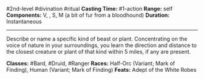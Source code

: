 #2nd-level #divination #ritual
**Casting Time:** #1-action
**Range:** self
**Components:** V, , S, M (a bit of fur from a bloodhound)
**Duration:** Instantaneous

---

Describe or name a specific kind of beast or plant. Concentrating on the voice of nature in your surroundings, you learn the direction and distance to the closest creature or plant of that kind within 5 miles, if any are present.


**Classes:** #Bard, #Druid, #Ranger
**Races:** Half-Orc (Variant; Mark of Finding), Human (Variant; Mark of Finding)
**Feats:** Adept of the White Robes
